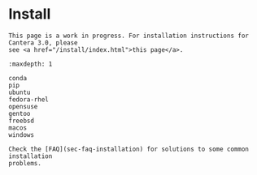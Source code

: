 # Install

```{caution}
This page is a work in progress. For installation instructions for Cantera 3.0, please
see <a href="/install/index.html">this page</a>.
```

```{toctree}
:maxdepth: 1

conda
pip
ubuntu
fedora-rhel
opensuse
gentoo
freebsd
macos
windows
```

```{seealso}
Check the [FAQ](sec-faq-installation) for solutions to some common installation
problems.
```
